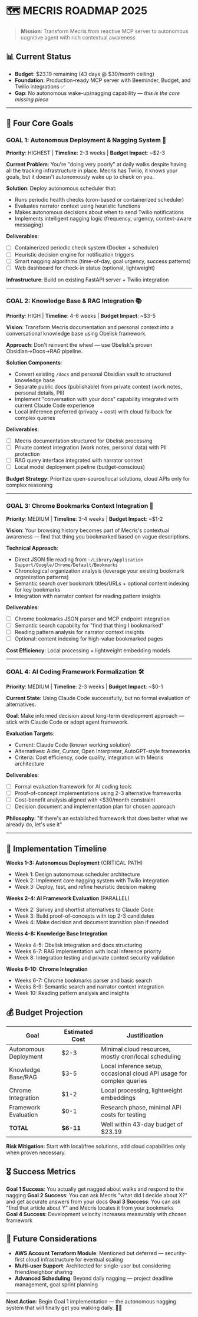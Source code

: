 # 🗺️ MECRIS ROADMAP 2025

> **Mission**: Transform Mecris from reactive MCP server to autonomous cognitive agent with rich contextual awareness

## 📊 Current Status
- **Budget**: $23.19 remaining (43 days @ $30/month ceiling)
- **Foundation**: Production-ready MCP server with Beeminder, Budget, and Twilio integrations ✅
- **Gap**: No autonomous wake-up/nagging capability — *this is the core missing piece*

---

## 🎯 Four Core Goals

### **GOAL 1: Autonomous Deployment & Nagging System** 🚨
**Priority**: HIGHEST | **Timeline**: 2-3 weeks | **Budget Impact**: ~$2-3

**Current Problem**: You're "doing very poorly" at daily walks despite having all the tracking infrastructure in place. Mecris has Twilio, it knows your goals, but it doesn't autonomously wake up to check on you.

**Solution**: Deploy autonomous scheduler that:
- Runs periodic health checks (cron-based or containerized scheduler)
- Evaluates narrator context using heuristic functions
- Makes autonomous decisions about when to send Twilio notifications
- Implements intelligent nagging logic (frequency, urgency, context-aware messaging)

**Deliverables**:
- [ ] Containerized periodic check system (Docker + scheduler)
- [ ] Heuristic decision engine for notification triggers
- [ ] Smart nagging algorithms (time-of-day, goal urgency, success patterns)
- [ ] Web dashboard for check-in status (optional, lightweight)

**Infrastructure**: Build on existing FastAPI server + Twilio integration

---

### **GOAL 2: Knowledge Base & RAG Integration** 📚
**Priority**: HIGH | **Timeline**: 4-6 weeks | **Budget Impact**: ~$3-5

**Vision**: Transform Mecris documentation and personal context into a conversational knowledge base using Obelisk framework.

**Approach**: Don't reinvent the wheel — use Obelisk's proven Obsidian→Docs→RAG pipeline.

**Solution Components**:
- Convert existing `/docs` and personal Obsidian vault to structured knowledge base
- Separate public docs (publishable) from private context (work notes, personal details, PII)
- Implement "conversation with your docs" capability integrated with current Claude Code experience
- Local inference preferred (privacy + cost) with cloud fallback for complex queries

**Deliverables**:
- [ ] Mecris documentation structured for Obelisk processing
- [ ] Private context integration (work notes, personal data) with PII protection
- [ ] RAG query interface integrated with narrator context
- [ ] Local model deployment pipeline (budget-conscious)

**Budget Strategy**: Prioritize open-source/local solutions, cloud APIs only for complex reasoning

---

### **GOAL 3: Chrome Bookmarks Context Integration** 🔖
**Priority**: MEDIUM | **Timeline**: 3-4 weeks | **Budget Impact**: ~$1-2

**Vision**: Your browsing history becomes part of Mecris's contextual awareness — find that thing you bookmarked based on vague descriptions.

**Technical Approach**:
- Direct JSON file reading from `~/Library/Application Support/Google/Chrome/Default/Bookmarks`
- Chronological organization analysis (leverage your existing bookmark organization patterns)
- Semantic search over bookmark titles/URLs + optional content indexing for key bookmarks
- Integration with narrator context for reading pattern insights

**Deliverables**:
- [ ] Chrome bookmarks JSON parser and MCP endpoint integration
- [ ] Semantic search capability for "find that thing I bookmarked"
- [ ] Reading pattern analysis for narrator context insights
- [ ] Optional: content indexing for high-value bookmarked pages

**Cost Efficiency**: Local processing + lightweight embedding models

---

### **GOAL 4: AI Coding Framework Formalization** 🛠️
**Priority**: MEDIUM | **Timeline**: 2-3 weeks | **Budget Impact**: ~$0-1

**Current State**: Using Claude Code successfully, but no formal evaluation of alternatives.

**Goal**: Make informed decision about long-term development approach — stick with Claude Code or adopt agent framework.

**Evaluation Targets**:
- Current: Claude Code (known working solution)
- Alternatives: Aider, Cursor, Open Interpreter, AutoGPT-style frameworks
- Criteria: Cost efficiency, code quality, integration with Mecris architecture

**Deliverables**:
- [ ] Formal evaluation framework for AI coding tools
- [ ] Proof-of-concept implementations using 2-3 alternative frameworks
- [ ] Cost-benefit analysis aligned with <$30/month constraint
- [ ] Decision document and implementation plan for chosen approach

**Philosophy**: "If there's an established framework that does better what we already do, let's use it"

---

## 📅 Implementation Timeline

**Weeks 1-3: Autonomous Deployment** (CRITICAL PATH)
- Week 1: Design autonomous scheduler architecture
- Week 2: Implement core nagging system with Twilio integration  
- Week 3: Deploy, test, and refine heuristic decision making

**Weeks 2-4: AI Framework Evaluation** (PARALLEL)
- Week 2: Survey and shortlist alternatives to Claude Code
- Week 3: Build proof-of-concepts with top 2-3 candidates
- Week 4: Make decision and document transition plan if needed

**Weeks 4-8: Knowledge Base Integration**
- Weeks 4-5: Obelisk integration and docs structuring
- Weeks 6-7: RAG implementation with local inference priority
- Week 8: Integration testing and private context security validation

**Weeks 6-10: Chrome Integration**
- Weeks 6-7: Chrome bookmarks parser and basic search
- Weeks 8-9: Semantic search and narrator context integration
- Week 10: Reading pattern analysis and insights

## 💰 Budget Projection

| Goal | Estimated Cost | Justification |
|------|---------------|---------------|
| Autonomous Deployment | $2-3 | Minimal cloud resources, mostly cron/local scheduling |
| Knowledge Base/RAG | $3-5 | Local inference setup, occasional cloud API usage for complex queries |
| Chrome Integration | $1-2 | Local processing, lightweight embeddings |
| Framework Evaluation | $0-1 | Research phase, minimal API costs for testing |
| **TOTAL** | **$6-11** | Well within 43-day budget of $23.19 |

**Risk Mitigation**: Start with local/free solutions, add cloud capabilities only when proven necessary.

## 🎖️ Success Metrics

**Goal 1 Success**: You actually get nagged about walks and respond to the nagging
**Goal 2 Success**: You can ask Mecris "what did I decide about X?" and get accurate answers from your docs
**Goal 3 Success**: You can ask "find that article about Y" and Mecris locates it from your bookmarks  
**Goal 4 Success**: Development velocity increases measurably with chosen framework

## 🚧 Future Considerations

- **AWS Account Terraform Module**: Mentioned but deferred — security-first cloud infrastructure for eventual scaling
- **Multi-user Support**: Architected for single-user but considering friend/neighbor sharing
- **Advanced Scheduling**: Beyond daily nagging — project deadline management, goal sprint planning

---

**Next Action**: Begin Goal 1 implementation — the autonomous nagging system that will finally get you walking daily. 🚶‍♂️